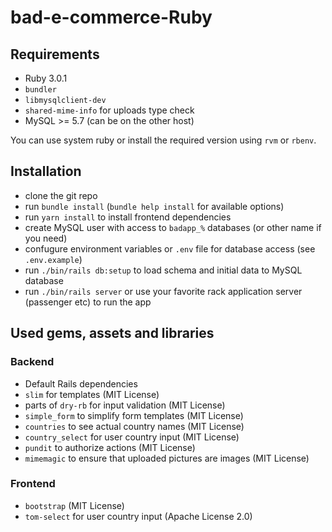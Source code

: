 # bad-e-commerce-Ruby

## Requirements

- Ruby 3.0.1
- `bundler`
- `libmysqlclient-dev`
- `shared-mime-info` for uploads type check
- MySQL >= 5.7 (can be on the other host)

You can use system ruby or install the required version using `rvm` or `rbenv`.

## Installation

- clone the git repo
- run `bundle install` (`bundle help install` for available options)
- run `yarn install` to install frontend dependencies
- create MySQL user with access to `badapp_%` databases (or other name if you need)
- confugure environment variables or `.env` file for database access (see `.env.example`)
- run `./bin/rails db:setup` to load schema and initial data to MySQL database
- run `./bin/rails server` or use your favorite rack application server (passenger etc) to run the app

## Used gems, assets and libraries

### Backend

- Default Rails dependencies
- `slim` for templates (MIT License)
- parts of `dry-rb` for input validation (MIT License)
- `simple_form` to simplify form templates (MIT License)
- `countries` to see actual country names (MIT License)
- `country_select` for user country input (MIT License)
- `pundit` to authorize actions (MIT License)
- `mimemagic` to ensure that uploaded pictures are images (MIT License)

### Frontend
- `bootstrap` (MIT License)
- `tom-select` for user country input (Apache License 2.0)
